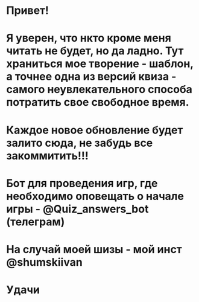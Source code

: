 # Привет!
# Я уверен, что нкто кроме меня читать не будет, но да ладно. Тут храниться мое творение - шаблон, а точнее одна из версий квиза - самого неувлекательного способа потратить свое свободное время.
# Каждое новое обновление будет залито сюда, не забудь все закоммитить!!!
# Бот для проведения игр, где необходимо оповещать о начале игры - @Quiz_answers_bot (телеграм)
#
# На случай моей шизы - мой инст @shumskiivan




# Удачи
